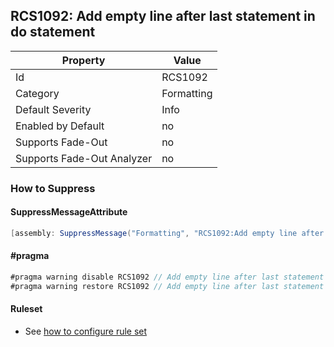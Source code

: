 ## RCS1092: Add empty line after last statement in do statement

Property | Value
--- | --- 
Id | RCS1092
Category | Formatting
Default Severity | Info
Enabled by Default | no
Supports Fade-Out | no
Supports Fade-Out Analyzer | no

### How to Suppress

#### SuppressMessageAttribute

```csharp
[assembly: SuppressMessage("Formatting", "RCS1092:Add empty line after last statement in do statement.", Justification = "<Pending>")]
```

#### \#pragma

```csharp
#pragma warning disable RCS1092 // Add empty line after last statement in do statement.
#pragma warning restore RCS1092 // Add empty line after last statement in do statement.
```

#### Ruleset

* See [how to configure rule set](../HowToConfigureAnalyzers.md)
